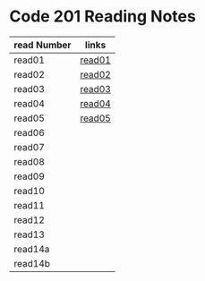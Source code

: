 # Code 201 Reading Notes

read Number | links
---------|------
read01 | [read01](read01)
read02 |[read02](read02)
read03 |[read03](read03)
read04 |[read04](read04)
read05 |[read05](read05)
read06 |
read07 |
read08 |
read09 |
read10 |
read11 |
read12 |
read13 |
read14a |
read14b |